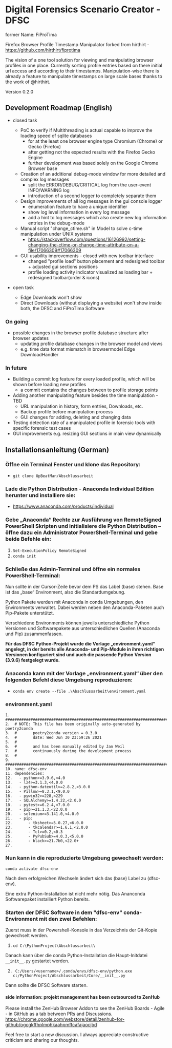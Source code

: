 # Digital Forensics Scenario Creator - DFSC

former Name: FiProTima

Firefox Browser Profile Timestamp Manipulator forked from hirthirt - https://github.com/hirthirt/fiprotima

The vision of a one tool solution for viewing and manipulating browser profiles in one place.
Currently sorting profile entries based on there initial url access and according to their timestamps.
Manipulation-wise there is already a feature to manipulate timestamps on large scale bases
thanks to the work of @hirthirt.

Version 0.2.0

## Development Roadmap (English)

- closed task
  - PoC to verify if Multithreading is actual capable to improve the loading speed of sqlite databases
    - for at the least one browser engine type Chromium (Chrome) or Gecko (Firefox)
    - after getting not the expected results with the Firefox Gecko Engine
    - further development was based solely on the Google Chrome Browser base
  - Creation of an additional debug-mode window for more detailed and complex log messages 
    - split the ERROR/DEBUG/CRITICAL log from the user-event INFO/WARNING log
    - introduction of a second logger to completely separate them
  - Design improvements of all log messages in the gui console logger
    - enumeration feature to have a unique identifier
    - show log level information in every log message
    - add a hint to log messages which also create new log information entries in the debug-mode
  - Manual script "change_ctime.sh" in Model to solve c-time manipulation under UNIX systems
    - https://stackoverflow.com/questions/16126992/setting-changing-the-ctime-or-change-time-attribute-on-a-file/17066309#17066309
  - GUI usability improvements - closed with new toolbar interface
    - changed "profile load" button placement and redesigned toolbar + adjusted gui sections positions
    - profile loading activity indicator visualized as loading bar + redesigned toolbar(order & icons)

- open task
  - Edge Downloads won't show
  - Direct Downloads (without displaying a website) won't show inside both, the DFSC and FiProTima Software

### On going
- possible changes in the browser profile database structure after browser updates
  - updating profile database changes in the browser model and views
  - e.g. time data format mismatch in browsermodel Edge DownloadHandler

### In future

- Building a commit log feature for every loaded profile, which will be shown before loading new profiles
  - a commit contains the changes between to profile storage points
- Adding another manipulating feature besides the time manipulation - TBD
  - URL manipulation in history, form entries, Downloads, etc.
  - Backup profile before manipulation process
  - GUI changes for adding, deleting and changing data
- Testing detection rate of a manipulated profile in forensic tools with specific forensic test cases
- GUI improvements e.g. resizing GUI sections in main view dynamically

## Installationsanleitung (German)

### Öffne ein Terminal Fenster und klone das Repository:

- ```git clone UpBeatMan/Abschlussarbeit```

### Lade die Python Distribution - Anaconda Individual Edition herunter und installiere sie:

- https://www.anaconda.com/products/individual
### Gebe „Anaconda“ Rechte zur Ausführung von RemoteSigned PowerShell Skripten und initialisiere die Python Distribution – öffne dazu ein Administrator PowerShell-Terminal und gebe beide Befehle ein:

1. ```Set-ExecutionPolicy RemoteSigned```
2. ```conda init```

### Schließe das Admin-Terminal und öffne ein normales PowerShell-Terminal:

Nun sollte in der Cursor-Zeile bevor dem PS <Ordnerpfad> das Label (base) stehen. Base ist das „base“ Environment, also die Standardumgebung.

Python Pakete werden mit Anaconda in conda Umgebungen, den Environments verwaltet. Dabei werden neben den Anaconda-Paketen auch Pip-Pakete unterstützt.

Verschiedene Environments können jeweils unterschiedliche Python Versionen und Softwarepakete aus unterschiedlichen Quellen (Anaconda und Pip) zusammenfassen.

**Für das DFSC Python-Projekt wurde die Vorlage „environment.yaml“ angelegt, in der bereits alle Anaconda- und Pip-Module in ihren richtigen Versionen konfiguriert sind und auch die passende Python Version (3.9.6) festgelegt wurde.**

### Anaconda kann mit der Vorlage „environment.yaml“ über den folgenden Befehl diese Umgebung reproduzieren:

- ```conda env create --file .\Abschlussarbeit\environment.yaml```

### environment.yaml

```
1.	###############################################################################
2.	# NOTE: This file has been originally auto-generated by poetry2conda
3.	#       poetry2conda version = 0.3.0
4.	#       date: Wed Jun 30 23:59:26 2021
5.	#
6.	#       and has been manually edited by Jan Weil
7.	#       continuously during the development process
8.	#
9.	###############################################################################
10.	name: dfsc-env
11.	dependencies:
12.	  - python>=3.9.6,<4.0
13.	  - lz4>=3.1.3,<4.0.0
14.	  - python-dateutil>=2.8.2,<3.0.0
15.	  - Pillow>=8.3.1,<9.0.0
16.	  - pywin32>=228,<229
17.	  - SQLAlchemy>=1.4.22,<2.0.0
18.	  - pytest>=6.2.4,<7.0.0
19.	  - pip>=21.1.3,<22.0.0
20.	  - selenium>=3.141.0,<4.0.0
21.	  - pip:
22.	      - tksheet>=5.0.27,<6.0.0
23.	      - tkcalendar>=1.6.1,<2.0.0
24.	      - Tcl>=0.2,<0.3
25.	      - PyPubSub>=4.0.3,<5.0.0
26.	      - black>=21.7b0,<22.0+
27.
```


### Nun kann in die reproduzierte Umgebung gewechselt werden:

```conda activate dfsc-env```

Nach dem erfolgreichen Wechseln ändert sich das (base) Label zu (dfsc-env).

Eine extra Python-Installation ist nicht mehr nötig. Das Ananconda Softwarepaket installiert Python bereits.

### Starten der DFSC Software in dem "dfsc-env" conda-Environment mit den zwei Befehlen:

Zuerst muss in der Powershell-Konsole in das Verzeichnis der Git-Kopie gewechselt werden.

1. ``` cd C:\PythonProject\Abschlussarbeit\ ```

Danach kann über die conda Python-Installation die Haupt-Initdatei `__init__.py` gestartet werden.

2. ``` C:/Users/<username>/.conda/envs/dfsc-env/python.exe c:/PythonProject/Abschlussarbeit/Core/__init__.py```

Dann sollte die DFSC Software starten.

#### side information: projekt management has been outsourced to ZenHub

Please install the ZenHub Browser Addon to see the ZenHub Boards - Agile - in GitHub as a tab between PRs and Discussions.
https://chrome.google.com/webstore/detail/zenhub-for-github/ogcgkffhplmphkaahpmffcafajaocjbd

Feel free to start a new discussion. I always appreciate constructive criticism and sharing our thoughts.
